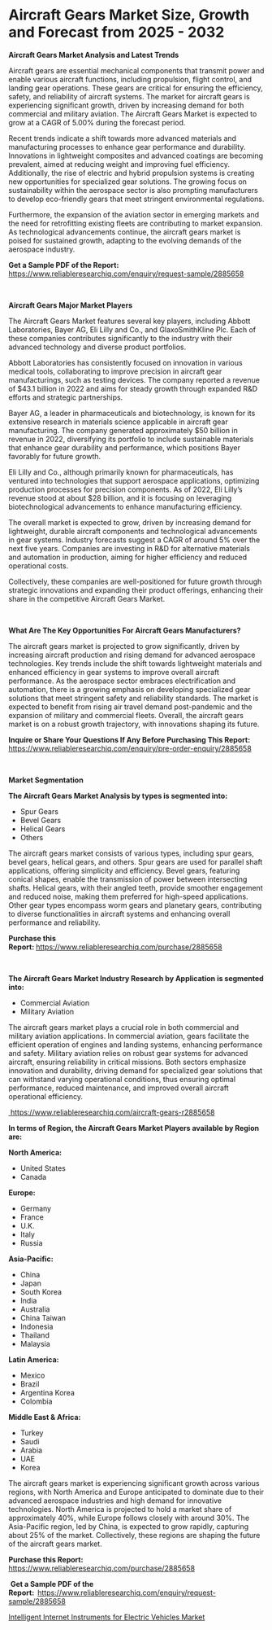 <p><h1>Aircraft Gears Market Size, Growth and Forecast from 2025 - 2032</h1></p><p><strong>Aircraft Gears Market Analysis and Latest Trends</strong></p>
<p><p>Aircraft gears are essential mechanical components that transmit power and enable various aircraft functions, including propulsion, flight control, and landing gear operations. These gears are critical for ensuring the efficiency, safety, and reliability of aircraft systems. The market for aircraft gears is experiencing significant growth, driven by increasing demand for both commercial and military aviation. The Aircraft Gears Market is expected to grow at a CAGR of 5.00% during the forecast period.</p><p>Recent trends indicate a shift towards more advanced materials and manufacturing processes to enhance gear performance and durability. Innovations in lightweight composites and advanced coatings are becoming prevalent, aimed at reducing weight and improving fuel efficiency. Additionally, the rise of electric and hybrid propulsion systems is creating new opportunities for specialized gear solutions. The growing focus on sustainability within the aerospace sector is also prompting manufacturers to develop eco-friendly gears that meet stringent environmental regulations.</p><p>Furthermore, the expansion of the aviation sector in emerging markets and the need for retrofitting existing fleets are contributing to market expansion. As technological advancements continue, the aircraft gears market is poised for sustained growth, adapting to the evolving demands of the aerospace industry.</p></p>
<p><strong>Get a Sample PDF of the Report:&nbsp;</strong> <a href="https://www.reliableresearchiq.com/enquiry/request-sample/2885658?utm_campaign=2707&utm_medium=2&utm_source=Github&utm_content=ia&utm_term=13032025&utm_id=aircraft-gears">https://www.reliableresearchiq.com/enquiry/request-sample/2885658</a></p>
<p>&nbsp;</p>
<p><strong>Aircraft Gears Major Market Players</strong></p>
<p><p>The Aircraft Gears Market features several key players, including Abbott Laboratories, Bayer AG, Eli Lilly and Co., and GlaxoSmithKline Plc. Each of these companies contributes significantly to the industry with their advanced technology and diverse product portfolios.</p><p>Abbott Laboratories has consistently focused on innovation in various medical tools, collaborating to improve precision in aircraft gear manufacturings, such as testing devices. The company reported a revenue of $43.1 billion in 2022 and aims for steady growth through expanded R&D efforts and strategic partnerships.</p><p>Bayer AG, a leader in pharmaceuticals and biotechnology, is known for its extensive research in materials science applicable in aircraft gear manufacturing. The company generated approximately $50 billion in revenue in 2022, diversifying its portfolio to include sustainable materials that enhance gear durability and performance, which positions Bayer favorably for future growth.</p><p>Eli Lilly and Co., although primarily known for pharmaceuticals, has ventured into technologies that support aerospace applications, optimizing production processes for precision components. As of 2022, Eli Lilly’s revenue stood at about $28 billion, and it is focusing on leveraging biotechnological advancements to enhance manufacturing efficiency.</p><p>The overall market is expected to grow, driven by increasing demand for lightweight, durable aircraft components and technological advancements in gear systems. Industry forecasts suggest a CAGR of around 5% over the next five years. Companies are investing in R&D for alternative materials and automation in production, aiming for higher efficiency and reduced operational costs.</p><p>Collectively, these companies are well-positioned for future growth through strategic innovations and expanding their product offerings, enhancing their share in the competitive Aircraft Gears Market.</p></p>
<p>&nbsp;</p>
<p><strong>What Are The Key Opportunities For Aircraft Gears Manufacturers?</strong></p>
<p><p>The aircraft gears market is projected to grow significantly, driven by increasing aircraft production and rising demand for advanced aerospace technologies. Key trends include the shift towards lightweight materials and enhanced efficiency in gear systems to improve overall aircraft performance. As the aerospace sector embraces electrification and automation, there is a growing emphasis on developing specialized gear solutions that meet stringent safety and reliability standards. The market is expected to benefit from rising air travel demand post-pandemic and the expansion of military and commercial fleets. Overall, the aircraft gears market is on a robust growth trajectory, with innovations shaping its future.</p></p>
<p><strong>Inquire or Share Your Questions If Any Before Purchasing This Report:</strong> <a href="https://www.reliableresearchiq.com/enquiry/pre-order-enquiry/2885658?utm_campaign=2707&utm_medium=2&utm_source=Github&utm_content=ia&utm_term=13032025&utm_id=aircraft-gears">https://www.reliableresearchiq.com/enquiry/pre-order-enquiry/2885658</a></p>
<p>&nbsp;</p>
<p><strong>Market Segmentation</strong></p>
<p><strong>The Aircraft Gears Market Analysis by types is segmented into:</strong></p>
<p><ul><li>Spur Gears</li><li>Bevel Gears</li><li>Helical Gears</li><li>Others</li></ul></p>
<p><p>The aircraft gears market consists of various types, including spur gears, bevel gears, helical gears, and others. Spur gears are used for parallel shaft applications, offering simplicity and efficiency. Bevel gears, featuring conical shapes, enable the transmission of power between intersecting shafts. Helical gears, with their angled teeth, provide smoother engagement and reduced noise, making them preferred for high-speed applications. Other gear types encompass worm gears and planetary gears, contributing to diverse functionalities in aircraft systems and enhancing overall performance and reliability.</p></p>
<p><strong>Purchase this Report:&nbsp;</strong><a href="https://www.reliableresearchiq.com/purchase/2885658?utm_campaign=2707&utm_medium=2&utm_source=Github&utm_content=ia&utm_term=13032025&utm_id=aircraft-gears">https://www.reliableresearchiq.com/purchase/2885658</a></p>
<p>&nbsp;</p>
<p><strong>The Aircraft Gears Market Industry Research by Application is segmented into:</strong></p>
<p><ul><li>Commercial Aviation</li><li>Military Aviation</li></ul></p>
<p><p>The aircraft gears market plays a crucial role in both commercial and military aviation applications. In commercial aviation, gears facilitate the efficient operation of engines and landing systems, enhancing performance and safety. Military aviation relies on robust gear systems for advanced aircraft, ensuring reliability in critical missions. Both sectors emphasize innovation and durability, driving demand for specialized gear solutions that can withstand varying operational conditions, thus ensuring optimal performance, reduced maintenance, and improved overall aircraft operational efficiency.</p></p>
<p><a href="https://www.reliableresearchiq.com/aircraft-gears-r2885658?utm_campaign=2707&utm_medium=2&utm_source=Github&utm_content=ia&utm_term=13032025&utm_id=aircraft-gears">&nbsp;https://www.reliableresearchiq.com/aircraft-gears-r2885658</a></p>
<p><strong>In terms of Region, the Aircraft Gears Market Players available by Region are:</strong></p>
<p>
    <p> <strong> North America: </strong>
        <ul>
            <li>United States</li>
            <li>Canada</li>
        </ul>
        </p> 
    <p> <strong> Europe: </strong>
        <ul>
            <li>Germany</li>
            <li>France</li>
            <li>U.K.</li>
            <li>Italy</li>
            <li>Russia</li>
        </ul>
        </p> 
    <p> <strong> Asia-Pacific: </strong>
        <ul>
            <li>China</li>
            <li>Japan</li>
            <li>South Korea</li>
            <li>India</li>
            <li>Australia</li>
            <li>China Taiwan</li>
            <li>Indonesia</li>
            <li>Thailand</li>
            <li>Malaysia</li>
        </ul>
        </p> 
    <p> <strong> Latin America: </strong>
        <ul>
            <li>Mexico</li>
            <li>Brazil</li>
            <li>Argentina Korea</li>
            <li>Colombia</li>
        </ul>
        </p> 
    <p> <strong> Middle East & Africa: </strong>
        <ul>
            <li>Turkey</li>
            <li>Saudi</li>
            <li>Arabia</li>
            <li>UAE</li>
            <li>Korea</li>
        </ul>
    </p>
    </p>
<p><p>The aircraft gears market is experiencing significant growth across various regions, with North America and Europe anticipated to dominate due to their advanced aerospace industries and high demand for innovative technologies. North America is projected to hold a market share of approximately 40%, while Europe follows closely with around 30%. The Asia-Pacific region, led by China, is expected to grow rapidly, capturing about 25% of the market. Collectively, these regions are shaping the future of the aircraft gears market.</p></p>
<p><strong>Purchase this Report: </strong><a href="https://www.reliableresearchiq.com/purchase/2885658?utm_campaign=2707&utm_medium=2&utm_source=Github&utm_content=ia&utm_term=13032025&utm_id=aircraft-gears">https://www.reliableresearchiq.com/purchase/2885658</a></p>
<p>&nbsp;<strong>Get a Sample PDF of the Report:&nbsp;&nbsp;</strong><a href="https://www.reliableresearchiq.com/enquiry/request-sample/2885658?utm_campaign=2707&utm_medium=2&utm_source=Github&utm_content=ia&utm_term=13032025&utm_id=aircraft-gears">https://www.reliableresearchiq.com/enquiry/request-sample/2885658</a></p>
<p><strong></strong></p>
<p><p><a href="https://github.com/lehumiston1971679/Market-Research-Report-List-1/blob/main/intelligent-internet-instruments-for-electric-vehicles-market.md?utm_campaign=2707&utm_medium=2&utm_source=Github&utm_content=ia&utm_term=13032025&utm_id=aircraft-gears">Intelligent Internet Instruments for Electric Vehicles Market</a></p></p>